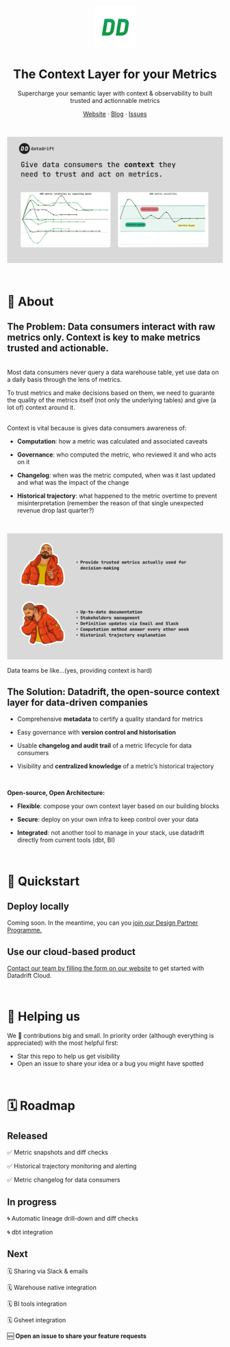 </br>
<p align="center">
  <a href="https://www.data-drift.io">
    <img src="./datadrift-logo.png" width="100px" alt="DataDrift logo" />
  </a>
</p>

<h1 align="center" >The Context Layer for your Metrics</h1>
<p align="center">Supercharge your semantic layer with context & observability to built trusted and actionnable metrics</p>

<p align="center"><a href="https://data-drift.io">Website</a> · <a href="https://www.data-drift.io/blog">Blog</a> · <a href="https://github.com/data-drift/data-drift/issues">Issues</p>
</br>
<p align="center">
  <a href="https://www.data-drift.io">
    <img src="./datadrift-hero-charts.png" alt="DataDrift hero with metric volatility charts" />
  </a>
</p>
</br>

# 👋 About

## The Problem: Data consumers interact with raw metrics only. Context is key to make metrics trusted and actionable.  

</br>
Most data consumers never query a data warehouse table, yet use data on a daily basis through the lens of metrics.  

To trust metrics and make decisions based on them, we need to guarante the quality of the metrics itself (not only the underlying tables) and give (a lot of) context around it.

</br>
Context is vital because is gives data consumers awareness of: 

- **Computation**: how a metric was calculated and associated caveats  

- **Governance**: who computed the metric, who reviewed it and who acts on it

- **Changelog**: when was the metric computed, when was it last updated and what was the impact of the change  

- **Historical trajectory**: what happened to the metric overtime to prevent misinterpretation (remember the reason of that single unexpected revenue drop last quarter?)

</br>
<p align="center">
  <a href="https://www.data-drift.io">
    <img src="./datadrift-repo-meme.png" alt="DataDrift hero with metric volatility charts" />
  </a>
</p>
Data teams be like...(yes, providing context is hard)

</br>


## The Solution: Datadrift, the open-source context layer for data-driven companies

- Comprehensive **metadata** to certify a quality standard for metrics  

- Easy governance with **version control and historisation**

- Usable **changelog and audit trail** of a metric lifecycle for data consumers  

- Visibility and **centralized knowledge** of a metric’s historical trajectory

</br>

**Open-source, Open Architecture:**

- **Flexible**: compose your own context layer based on our building blocks  

- **Secure**: deploy on your own infra to keep control over your data  

- **Integrated**: not another tool to manage in your stack, use datadrift directly from current tools (dbt, BI)

</br>

# 🚀 Quickstart

## Deploy locally
Coming soon. In the meantime, you can you [join our Design Partner Programme.](https://www.data-drift.io/design-partner)

## Use our cloud-based product
[Contact our team by filling the form on our website](https://www.data-drift.io/) to get started with Datadrift Cloud.

</br>

# 💚 Helping us

We 💚 contributions big and small. In priority order (although everything is appreciated) with the most helpful first:

- Star this repo to help us get visibility
- Open an issue to share your idea or a bug you might have spotted

</br>

# 🗓 Roadmap

## Released

✅ Metric snapshots and diff checks

✅ Historical trajectory monitoring and alerting

✅ Metric changelog for data consumers

## In progress

🌀 Automatic lineage drill-down and diff checks

🌀 dbt integration

## Next

🗓 Sharing via Slack & emails 

🗓 Warehouse native integration

🗓 BI tools integration

🗓 Gsheet integration

🆕 **Open an issue to share your feature requests**